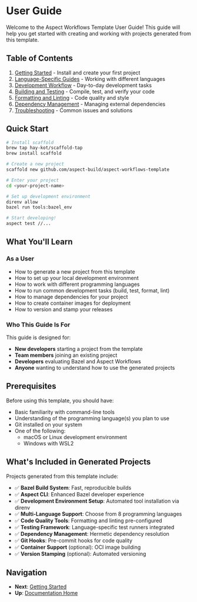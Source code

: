 # User Guide

Welcome to the Aspect Workflows Template User Guide! This guide will help you get started with creating and working with projects generated from this template.

## Table of Contents

1. [Getting Started](./getting-started.md) - Install and create your first project
2. [Language-Specific Guides](./languages/README.md) - Working with different languages
3. [Development Workflow](./development-workflow.md) - Day-to-day development tasks
4. [Building and Testing](./building-testing.md) - Compile, test, and verify your code
5. [Formatting and Linting](./formatting-linting.md) - Code quality and style
6. [Dependency Management](./dependency-management.md) - Managing external dependencies
7. [Troubleshooting](./troubleshooting.md) - Common issues and solutions

## Quick Start

```bash
# Install scaffold
brew tap hay-kot/scaffold-tap
brew install scaffold

# Create a new project
scaffold new github.com/aspect-build/aspect-workflows-template

# Enter your project
cd <your-project-name>

# Set up development environment
direnv allow
bazel run tools:bazel_env

# Start developing!
aspect test //...
```

## What You'll Learn

### As a User

- How to generate a new project from this template
- How to set up your local development environment
- How to work with different programming languages
- How to run common development tasks (build, test, format, lint)
- How to manage dependencies for your project
- How to create container images for deployment
- How to version and stamp your releases

### Who This Guide Is For

This guide is designed for:

- **New developers** starting a project from the template
- **Team members** joining an existing project
- **Developers** evaluating Bazel and Aspect Workflows
- **Anyone** wanting to understand how to use the generated projects

## Prerequisites

Before using this template, you should have:

- Basic familiarity with command-line tools
- Understanding of the programming language(s) you plan to use
- Git installed on your system
- One of the following:
  - macOS or Linux development environment
  - Windows with WSL2

## What's Included in Generated Projects

Projects generated from this template include:

- ✅ **Bazel Build System**: Fast, reproducible builds
- ✅ **Aspect CLI**: Enhanced Bazel developer experience
- ✅ **Development Environment Setup**: Automated tool installation via direnv
- ✅ **Multi-Language Support**: Choose from 8 programming languages
- ✅ **Code Quality Tools**: Formatting and linting pre-configured
- ✅ **Testing Framework**: Language-specific test runners integrated
- ✅ **Dependency Management**: Hermetic dependency resolution
- ✅ **Git Hooks**: Pre-commit hooks for code quality
- ✅ **Container Support** (optional): OCI image building
- ✅ **Version Stamping** (optional): Automated versioning

## Navigation

- **Next**: [Getting Started](./getting-started.md)
- **Up**: [Documentation Home](../README.md)
